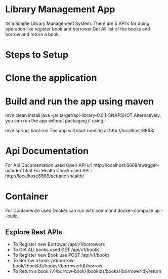 # Library Management  App
Its a Simple Library Management System.
There are 5 API's for doing operation like register book and borrower.Get All list of the books and borrow and return a book.

# Steps to Setup
# Clone the application


# Build and run the app using maven

mvn clean install
java -jar target/api-library-0.0.1-SNAPSHOT
Alternatively, you can run the app without packaging it using -

mvn spring-boot:run
The app will start running at http://localhost:6868/

# Api Documentation
For Api Documentation used Open API url http://localhost:6868/swagger-ui/index.html
For Health Check used API : http://localhost:6868/actuator/health/

# Container
For Containerize used Docker.can run with command docker-compose up --build.


## Explore Rest APIs
* To Register new Borrower /api/v1/borrowers
* To Get ALl books used GET  /api/v1/books
* To Register new Book use POST /api/v1/books
* To Borrow a book /v1/borrow-book/{bookId}/books/{borrowerId}/borrow
* To Return a book /v1/borrow-book/{bookId}/books/{borrowerId}/return
